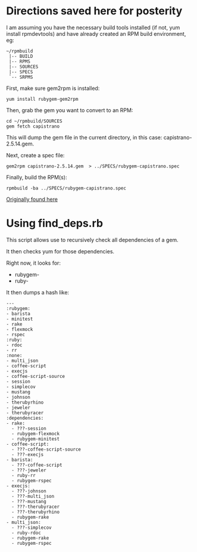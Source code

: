 # Directions saved here for posterity

I am assuming you have the necessary build tools installed (if not, yum install rpmdevtools) and have already created an RPM build environment, eg:

    ~/rpmbuild
     |-- BUILD
     |-- RPMS
     |-- SOURCES
     |-- SPECS
     `-- SRPMS

First, make sure gem2rpm is installed:

    yum install rubygem-gem2rpm

Then, grab the gem you want to convert to an RPM:

    cd ~/rpmbuild/SOURCES
    gem fetch capistrano

This will dump the gem file in the current directory, in this case: capistrano-2.5.14.gem.

Next, create a spec file:

    gem2rpm capistrano-2.5.14.gem  > ../SPECS/rubygem-capistrano.spec

Finally, build the RPM(s):

    rpmbuild -ba ../SPECS/rubygem-capistrano.spec


[Originally found here](http://yo61.com/building-rpms-from-ruby-gems.html)

# Using find_deps.rb
This script allows use to recursively check all dependencies of a gem.

It then checks yum for those dependencies.

Right now, it looks for:

 * rubygem-
 * ruby-

It then dumps a hash like:

    --- 
    :rubygem: 
    - barista
    - minitest
    - rake
    - flexmock
    - rspec
    :ruby: 
    - rdoc
    - rr
    :none: 
    - multi_json
    - coffee-script
    - execjs
    - coffee-script-source
    - session
    - simplecov
    - mustang
    - johnson
    - therubyrhino
    - jeweler
    - therubyracer
    :dependencies: 
    - rake: 
      - ???-session
      - rubygem-flexmock
      - rubygem-minitest
    - coffee-script: 
      - ???-coffee-script-source
      - ???-execjs
    - barista: 
      - ???-coffee-script
      - ???-jeweler
      - ruby-rr
      - rubygem-rspec
    - execjs: 
      - ???-johnson
      - ???-multi_json
      - ???-mustang
      - ???-therubyracer
      - ???-therubyrhino
      - rubygem-rake
    - multi_json: 
      - ???-simplecov
      - ruby-rdoc
      - rubygem-rake
      - rubygem-rspec
